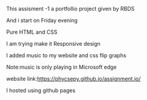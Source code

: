 This assisment -1 a portfollio project given by RBDS 

And i  start on Friday evening 

Pure HTML and CSS 

I am trying make it Responsive design 

I added music to my website and css flip graphs  


Note:music is only playing in  Microsoft edge


website link:https://phycsepy.github.io/assignment.io/

I hosted using github pages
